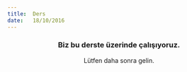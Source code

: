 ```yaml
---
title:  Ders
date:   18/10/2016
---
```


### <center>Biz bu derste üzerinde çalışıyoruz.</center>
<center>Lütfen daha sonra gelin.</center>
